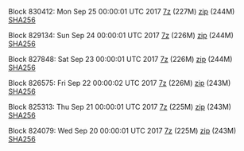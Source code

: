 Block 830412: Mon Sep 25 00:00:01 UTC 2017 [7z](https://transfer.sh/omHO6/bootstrap.dat.20170925.7z) (227M) [zip](https://transfer.sh/xUx05/bootstrap.dat.20170925.zip) (244M) [SHA256](https://transfer.sh/HAwnn/sha256.txt)

Block 829134: Sun Sep 24 00:00:01 UTC 2017 [7z](https://transfer.sh/5HlbW/bootstrap.dat.20170924.7z) (226M) [zip](https://transfer.sh/9MKey/bootstrap.dat.20170924.zip) (244M) [SHA256](https://transfer.sh/sjvbC/sha256.txt)

Block 827848: Sat Sep 23 00:00:01 UTC 2017 [7z](https://transfer.sh/scsKt/bootstrap.dat.20170923.7z) (226M) [zip](https://transfer.sh/JUJpG/bootstrap.dat.20170923.zip) (244M) [SHA256](https://transfer.sh/kaiDQ/sha256.txt)

Block 826575: Fri Sep 22 00:00:02 UTC 2017 [7z](https://transfer.sh/KG3GE/bootstrap.dat.20170922.7z) (226M) [zip](https://transfer.sh/TS8Xg/bootstrap.dat.20170922.zip) (243M) [SHA256](https://transfer.sh/124p1/sha256.txt)

Block 825313: Thu Sep 21 00:00:01 UTC 2017 [7z](https://transfer.sh/fC6kI/bootstrap.dat.20170921.7z) (225M) [zip](https://transfer.sh/Iit8c/bootstrap.dat.20170921.zip) (243M) [SHA256](https://transfer.sh/2wMit/sha256.txt)

Block 824079: Wed Sep 20 00:00:01 UTC 2017 [7z](https://transfer.sh/yUS0K/bootstrap.dat.20170920.7z) (225M) [zip](https://transfer.sh/QMe5Y/bootstrap.dat.20170920.zip) (243M) [SHA256](https://transfer.sh/wfKxC/sha256.txt)
